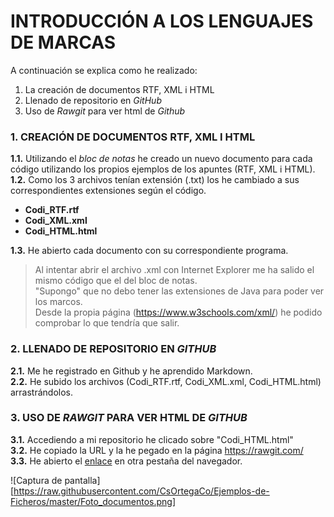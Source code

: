# INTRODUCCIÓN A LOS LENGUAJES DE MARCAS
A continuación se explica como he realizado: 
1. La creación de documentos RTF, XML i HTML
2. Llenado de repositorio en _GitHub_
3. Uso de _Rawgit_ para ver html de _Github_

### 1. CREACIÓN DE DOCUMENTOS RTF, XML I HTML  
**1.1.** Utilizando el _bloc de notas_ he creado un nuevo documento para cada código utilizando los propios ejemplos de los apuntes (RTF, XML i HTML).  
**1.2.** Como los 3 archivos tenían extensión (.txt) los he cambiado a sus correspondientes extensiones según el código.    
* **Codi_RTF.rtf**
* **Codi_XML.xml**
* **Codi_HTML.html**

**1.3.** He abierto cada documento con su correspondiente programa.
> Al intentar abrir el archivo .xml con Internet Explorer me ha salido el mismo código que el del bloc de notas.   
"Supongo" que no debo tener las extensiones de Java para poder ver los marcos.  
 Desde la propia página (https://www.w3schools.com/xml/) he podido comprobar lo que tendría que salir.

### 2. LLENADO DE REPOSITORIO EN _GITHUB_  
**2.1.** Me he registrado en Github y he aprendido Markdown.  
**2.2.** He subido los archivos (Codi_RTF.rtf, Codi_XML.xml, Codi_HTML.html) arrastrándolos.  

### 3. USO DE _RAWGIT_ PARA VER HTML DE _GITHUB_
**3.1.** Accediendo a mi repositorio he clicado sobre "Codi_HTML.html"  
**3.2.** He copiado la URL y la he pegado en la página https://rawgit.com/  
**3.3.** He abierto el [enlace](https://rawgit.com/CsOrtegaCo/Ejemplos-de-Ficheros/master/Codi_HTML.html) en otra pestaña del navegador.  

![Captura de pantalla][https://raw.githubusercontent.com/CsOrtegaCo/Ejemplos-de-Ficheros/master/Foto_documentos.png]
